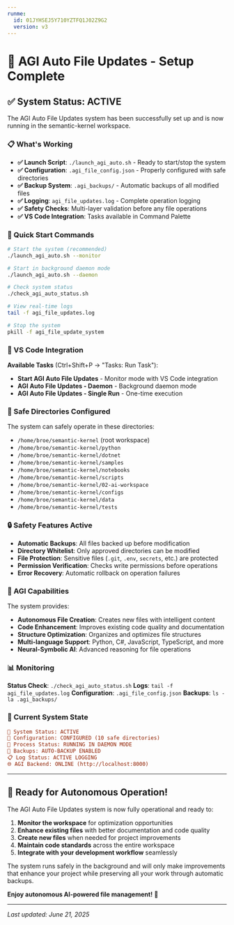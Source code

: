 ```yaml
---
runme:
  id: 01JYHSEJ5Y710YZTFQ1J02Z9G2
  version: v3
---
```


# 🤖 AGI Auto File Updates - Setup Complete

## ✅ System Status: ACTIVE

The AGI Auto File Updates system has been successfully set up and is now running in the semantic-kernel workspace.

### 📋 What's Working

- __✅ Launch Script__: `./launch_agi_auto.sh` - Ready to start/stop the system
- __✅ Configuration__: `.agi_file_config.json` - Properly configured with safe directories
- __✅ Backup System__: `.agi_backups/` - Automatic backups of all modified files
- __✅ Logging__: `agi_file_updates.log` - Complete operation logging
- **✅ Safety Checks**: Multi-layer validation before any file operations
- **✅ VS Code Integration**: Tasks available in Command Palette

### 🚀 Quick Start Commands

```bash {"id":"01JYHSEJ5Y710YZTFQ19B6KWX4"}
# Start the system (recommended)
./launch_agi_auto.sh --monitor

# Start in background daemon mode
./launch_agi_auto.sh --daemon

# Check system status
./check_agi_auto_status.sh

# View real-time logs
tail -f agi_file_updates.log

# Stop the system
pkill -f agi_file_update_system
```

### 🎯 VS Code Integration

**Available Tasks** (Ctrl+Shift+P → "Tasks: Run Task"):

- **Start AGI Auto File Updates** - Monitor mode with VS Code integration
- **AGI Auto File Updates - Daemon** - Background daemon mode
- **AGI Auto File Updates - Single Run** - One-time execution

### 📁 Safe Directories Configured

The system can safely operate in these directories:

- `/home/broe/semantic-kernel` (root workspace)
- `/home/broe/semantic-kernel/python`
- `/home/broe/semantic-kernel/dotnet`
- `/home/broe/semantic-kernel/samples`
- `/home/broe/semantic-kernel/notebooks`
- `/home/broe/semantic-kernel/scripts`
- `/home/broe/semantic-kernel/02-ai-workspace`
- `/home/broe/semantic-kernel/configs`
- `/home/broe/semantic-kernel/data`
- `/home/broe/semantic-kernel/tests`

### 🔒 Safety Features Active

- **Automatic Backups**: All files backed up before modification
- **Directory Whitelist**: Only approved directories can be modified
- **File Protection**: Sensitive files (`.git`, `.env`, `secrets`, etc.) are protected
- **Permission Verification**: Checks write permissions before operations
- **Error Recovery**: Automatic rollback on operation failures

### 🤖 AGI Capabilities

The system provides:

- **Autonomous File Creation**: Creates new files with intelligent content
- **Code Enhancement**: Improves existing code quality and documentation
- **Structure Optimization**: Organizes and optimizes file structures
- **Multi-language Support**: Python, C#, JavaScript, TypeScript, and more
- **Neural-Symbolic AI**: Advanced reasoning for file operations

### 📊 Monitoring

__Status Check__: `./check_agi_auto_status.sh`
__Logs__: `tail -f agi_file_updates.log`
__Configuration__: `.agi_file_config.json`
__Backups__: `ls -la .agi_backups/`

### 🔧 Current System State

```ini {"id":"01JYHSEJ5Y710YZTFQ1BADHBTP"}
🚀 System Status: ACTIVE
📁 Configuration: CONFIGURED (10 safe directories)
🤖 Process Status: RUNNING IN DAEMON MODE
💾 Backups: AUTO-BACKUP ENABLED
📋 Log Status: ACTIVE LOGGING
🌐 AGI Backend: ONLINE (http://localhost:8000)
```

---

## 🎉 Ready for Autonomous Operation!

The AGI Auto File Updates system is now fully operational and ready to:

1. **Monitor the workspace** for optimization opportunities
2. **Enhance existing files** with better documentation and code quality
3. **Create new files** when needed for project improvements
4. **Maintain code standards** across the entire workspace
5. **Integrate with your development workflow** seamlessly

The system runs safely in the background and will only make improvements that enhance your project while preserving all your work through automatic backups.

**Enjoy autonomous AI-powered file management!** 🚀

---

_Last updated: June 21, 2025_
